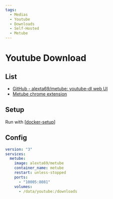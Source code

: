 ```yaml
---
tags:
  - Medias
  - Youtube
  - Downloads
  - Self-Hosted
  - Metube
---
```


# Youtube Download

## List

- [GitHub - alexta69/metube: youtube-dl web UI](https://github.com/alexta69/metube)
- [Metube chrome extension](https://chrome.google.com/webstore/detail/metube-downloader/fbmkmdnlhacefjljljlbhkodfmfkijdh)

## Setup

Run with [[docker-setup]]

## Config

```yaml
version: "3"
services:
  metube:
    image: alexta69/metube
    container_name: metube
    restart: unless-stopped
    ports:
      - "10005:8081"
    volumes:
      - /data/youtube:/downloads
```

[//begin]: # "Autogenerated link references for markdown compatibility"
[docker-setup]: docker-setup.md "Docker Setup"
[//end]: # "Autogenerated link references"
